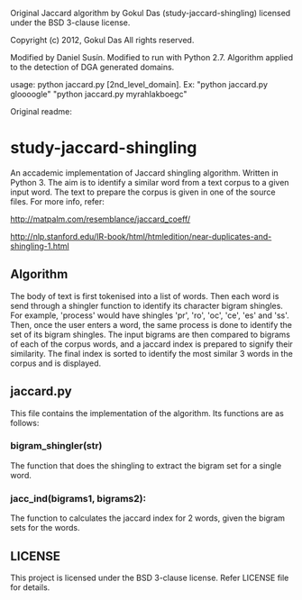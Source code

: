 Original Jaccard algorithm by Gokul Das (study-jaccard-shingling) licensed under the BSD 3-clause license.

Copyright (c) 2012, Gokul Das
All rights reserved.

Modified by Daniel Susín.
Modified to run with Python 2.7.
Algorithm applied to the detection of DGA generated domains.

usage: python jaccard.py [2nd_level_domain]. Ex: "python jaccard.py gloooogle" "python jaccard.py myrahlakboegc"

Original readme:

study-jaccard-shingling
==============

An accademic implementation of Jaccard shingling algorithm. Written in Python 3. The aim is to identify a similar word from a text corpus to a given input word. The text to prepare the corpus is given in one of the source files. For more info, refer:

http://matpalm.com/resemblance/jaccard_coeff/

http://nlp.stanford.edu/IR-book/html/htmledition/near-duplicates-and-shingling-1.html

Algorithm
---------

The body of text is first tokenised into a list of words. Then each word is send through a shingler function to identify its character bigram shingles. For example, 'process' would have shingles 'pr', 'ro', 'oc', 'ce', 'es' and 'ss'. Then, once the user enters a word, the same process is done to identify the set of its bigram shingles. The input bigrams are then compared to bigrams of each of the corpus words, and a jaccard index is prepared to signify their similarity. The final index is sorted to identify the most similar 3 words in the corpus and is displayed.  

jaccard.py
-----------
This file contains the implementation of the algorithm. Its functions are as follows:

### bigram_shingler(str)
The function that does the shingling to extract the bigram set for a single word.

### jacc_ind(bigrams1, bigrams2):
The function to calculates the jaccard index for 2 words, given the bigram sets for the words.

LICENSE
-------
This project is licensed under the BSD 3-clause license. Refer LICENSE file for details.
